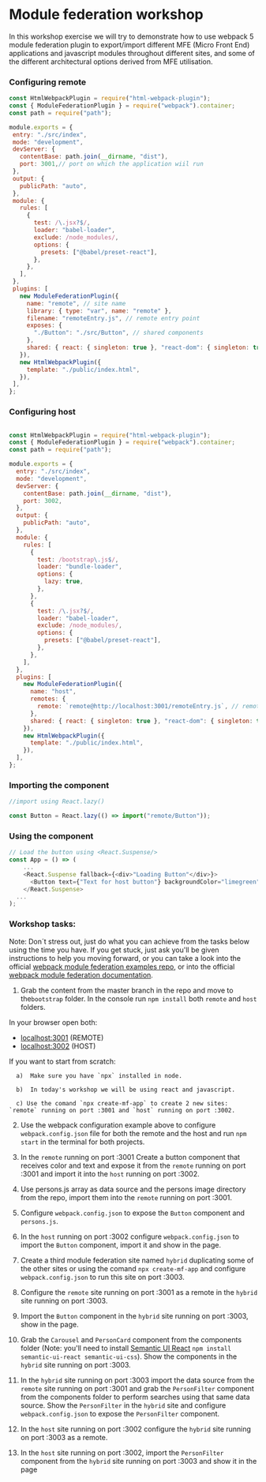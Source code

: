 # Module federation workshop

In this workshop exercise we will try to demonstrate how to use webpack 5 module federation plugin to export/import different MFE (Micro Front End) applications and javascript modules throughout different sites, and some of the different architectural options derived from MFE utilisation.

 ### Configuring remote
     
 ```javascript
const HtmlWebpackPlugin = require("html-webpack-plugin");
const { ModuleFederationPlugin } = require("webpack").container;
const path = require("path");

module.exports = {
  entry: "./src/index",
  mode: "development",
  devServer: {
    contentBase: path.join(__dirname, "dist"),
    port: 3001,// port on which the application wiil run
  },
  output: {
    publicPath: "auto",
  },
  module: {
    rules: [
      {
        test: /\.jsx?$/,
        loader: "babel-loader",
        exclude: /node_modules/,
        options: {
          presets: ["@babel/preset-react"],
        },
      },
    ],
  },
  plugins: [
    new ModuleFederationPlugin({
      name: "remote", // site name 
      library: { type: "var", name: "remote" },
      filename: "remoteEntry.js", // remote entry point
      exposes: {
        "./Button": "./src/Button", // shared components
      },
      shared: { react: { singleton: true }, "react-dom": { singleton: true } },
    }),
    new HtmlWebpackPlugin({
      template: "./public/index.html",
    }),
  ],
};


```

### Configuring host

```javascript

const HtmlWebpackPlugin = require("html-webpack-plugin");
const { ModuleFederationPlugin } = require("webpack").container;
const path = require("path");

module.exports = {
  entry: "./src/index",
  mode: "development",
  devServer: {
    contentBase: path.join(__dirname, "dist"),
    port: 3002,
  },
  output: {
    publicPath: "auto",
  },
  module: {
    rules: [
      {
        test: /bootstrap\.js$/,
        loader: "bundle-loader",
        options: {
          lazy: true,
        },
      },
      {
        test: /\.jsx?$/,
        loader: "babel-loader",
        exclude: /node_modules/,
        options: {
          presets: ["@babel/preset-react"],
        },
      },
    ],
  },
  plugins: [
    new ModuleFederationPlugin({
      name: "host",
      remotes: {
        remote: `remote@http://localhost:3001/remoteEntry.js`, // remote from where we consume the javascript modules
      },
      shared: { react: { singleton: true }, "react-dom": { singleton: true } },
    }),
    new HtmlWebpackPlugin({
      template: "./public/index.html",
    }),
  ],
};

```

### Importing the component ###
```javascript 
//import using React.lazy()

const Button = React.lazy(() => import("remote/Button"));

```

### Using the component ###
```javascript
// Load the button using <React.Suspense/>
const App = () => (
    ...
    <React.Suspense fallback={<div>"Loading Button"</div>}>
      <Button text={"Text for host button"} backgroundColor="limegreen" color="white"/>
    </React.Suspense>
  ...
);
```

 ### Workshop tasks: ###

 Note: Don´t stress out, just do what you can achieve from the tasks below using the time you have. If you get stuck, just ask you'll be given instructions to help you moving forward, or you can take a look into the official [webpack module federation examples repo](https://github.com/module-federation/module-federation-examples), or into the official [webpack module federation documentation](https://webpack.js.org/concepts/module-federation/).

 1. Grab the content from the master branch in the repo and move to the`bootstrap` folder. In the console run `npm install` both `remote` and `host` folders. 

 In your browser open both:
 - [localhost:3001](http://localhost:3001/) (REMOTE)
 - [localhost:3002](http://localhost:3002/) (HOST)

 If you want to start from scratch:
 
      a)  Make sure you have `npx` installed in node. 
  
      b)  In today's workshop we will be using react and javascript.
  
      c) Use the comand `npx create-mf-app` to create 2 new sites: `remote` running on port :3001 and `host` running on port :3002. 

 2. Use the webpack configuration example above to configure `webpack.config.json` file for both the remote and the host and run `npm start` in the terminal for both projects.

 3. In the `remote` running on port :3001 Create a button component that receives color and text and expose it from the `remote` running on port :3001 and import it into the `host` running on port :3002.

 4. Use persons.js array as data source and the persons image directory from the repo, import them into the `remote` running on port :3001. 

 5. Configure `webpack.config.json` to expose the `Button` component and `persons.js`.

 6. In the `host` running on port :3002 configure `webpack.config.json` to import the `Button` component, import it and show in the page.

 7. Create a third  module federation site named `hybrid` duplicating some of the other sites or using the comand `npx create-mf-app` and configure `webpack.config.json` to run this site on port :3003. 

 8. Configure the `remote` site running on port :3001 as a remote in the `hybrid` site running on port :3003.

 9. Import the `Button` component in the `hybrid` site running on port :3003, show in the page. 

 10. Grab the `Carousel` and `PersonCard` component from the components folder (Note: you'll need to install [Semantic UI React](https://react.semantic-ui.com/usage) `npm install semantic-ui-react semantic-ui-css`). 
 Show the components in the `hybrid` site running on port :3003.

 11. In the `hybrid` site running on port :3003 import the data source from the `remote` site running on port :3001 and grab the `PersonFilter` component from the components folder to perform searches using that same data source. Show the `PersonFilter` in the `hybrid` site and configure `webpack.config.json` to expose the `PersonFilter` component.

 12. In the `host` site running on port :3002 configure the `hybrid` site running on port :3003 as a remote.

 13. In the `host` site running on port :3002, import the `PersonFilter` component from the `hybrid` site running on port :3003 and show it in the page